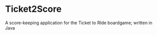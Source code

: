 Ticket2Score
============

A score-keeping application for the Ticket to RIde boardgame; written in Java
